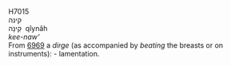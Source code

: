 <body>
  <p>H7015<br>  קינה  <br> קִינָה  ‎  qı̂ynâh  <br><i>kee-naw‘ </i><br>From <a href="h6969.htm">6969</a>  a <i>dirge</i> (as accompanied by <i>beating</i> the breasts or on instruments): - lamentation.<br></p>
 </body>